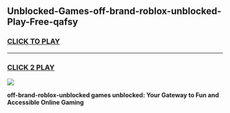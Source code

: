 
## Unblocked-Games-off-brand-roblox-unblocked-Play-Free-qafsy
<h3>
<a href="https://premium76.site?title=off-brand-roblox-unblocked&ref=20M">CLICK TO PLAY</a></h3>
<hr>

<h3>
<a href="https://premium76.site?title=off-brand-roblox-unblocked&ref=20M">CLICK 2 PLAY</a>
  
</h3>

<a href="https://premium76.site?title=off-brand-roblox-unblocked&ref=19M"><img src="https://clearcache.store/games.png"></a>


**off-brand-roblox-unblocked games unblocked: Your Gateway to Fun and Accessible Online Gaming**
